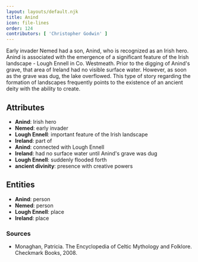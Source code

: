 ```yaml
---
layout: layouts/default.njk
title: Anind
icon: file-lines
order: 124
contributors: [ 'Christopher Godwin' ]
---
```

Early invader Nemed had a son, Anind, who is recognized as an Irish hero. Anind is associated with the emergence of a significant feature of the Irish landscape - Lough Ennell in Co. Westmeath. Prior to the digging of Anind's grave, that area of Ireland had no visible surface water. However, as soon as the grave was dug, the lake overflowed. This type of story regarding the formation of landscapes frequently points to the existence of an ancient deity with the ability to create.

## Attributes

- **Anind**: Irish hero
- **Nemed**: early invader
- **Lough Ennell**: important feature of the Irish landscape
- **Ireland**: part of
- **Anind**: connected with Lough Ennell
- **Ireland**: had no surface water until Anind's grave was dug
- **Lough Ennell**: suddenly flooded forth
- **ancient divinity**: presence with creative powers

## Entities

- **Anind**: person
- **Nemed**: person
- **Lough Ennell**: place
- **Ireland**: place

### Sources

- Monaghan, Patricia. The Encyclopedia of Celtic Mythology and Folklore. Checkmark Books, 2008.

